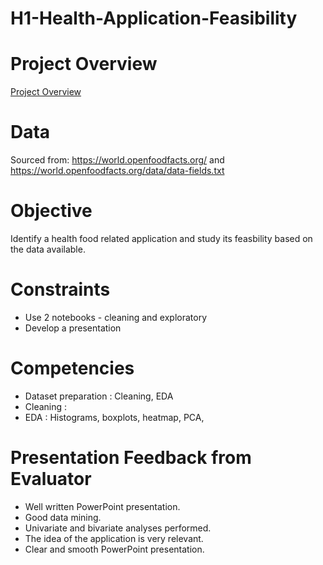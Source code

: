 # H1-Health-Application-Feasibility

# Project Overview
[Project Overview](https://github.com/Najtrg18/H1-Health-Application-Feasibility/blob/main/H1_presentation.pdf)

# Data 
Sourced from: https://world.openfoodfacts.org/ and https://world.openfoodfacts.org/data/data-fields.txt

# Objective 
Identify a health food related application and study its feasbility based on the data available.

# Constraints
- Use 2 notebooks - cleaning and exploratory
- Develop a presentation

# Competencies
- Dataset preparation : Cleaning, EDA 
- Cleaning : 
- EDA : Histograms, boxplots, heatmap, PCA, 

# Presentation Feedback from Evaluator 
- Well written PowerPoint presentation.
- Good data mining.
- Univariate and bivariate analyses performed.
- The idea of the application is very relevant. 
- Clear and smooth PowerPoint presentation.
